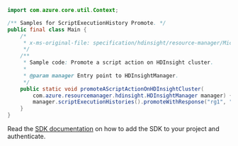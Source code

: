 ```java
import com.azure.core.util.Context;

/** Samples for ScriptExecutionHistory Promote. */
public final class Main {
    /*
     * x-ms-original-file: specification/hdinsight/resource-manager/Microsoft.HDInsight/stable/2021-06-01/examples/PromoteLinuxHadoopScriptAction.json
     */
    /**
     * Sample code: Promote a script action on HDInsight cluster.
     *
     * @param manager Entry point to HDInsightManager.
     */
    public static void promoteAScriptActionOnHDInsightCluster(
        com.azure.resourcemanager.hdinsight.HDInsightManager manager) {
        manager.scriptExecutionHistories().promoteWithResponse("rg1", "cluster1", "391145124054712", Context.NONE);
    }
}
```

Read the [SDK documentation](https://github.com/Azure/azure-sdk-for-java/blob/azure-resourcemanager-hdinsight_1.0.0-beta.5/sdk/hdinsight/azure-resourcemanager-hdinsight/README.md) on how to add the SDK to your project and authenticate.
